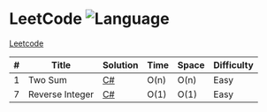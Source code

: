 # LeetCode   ![Language](https://img.shields.io/badge/language-C%23-orange.svg) 
 
[Leetcode](https://leetcode.com)
 
 
| #	|Title	|Solution	|Time	|Space	|Difficulty|
|-|-|-|-|-|-|
|1|Two Sum|[C#](./1_TwoSum.cs)|O(n)|O(n)|Easy|
|7|Reverse Integer|[C#](./2_ReverseInteger.cs)|O(1)|O(1)|Easy|
